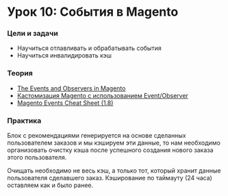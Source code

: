 # Урок 10: События в Magento

### Цели и задачи

- Научиться отлавливать и обрабатывать события
- Научиться инвалидировать кэш

### Теория

- [The Events and Observers in Magento](https://www.pierrefay.com/magento-training/event-observer.html)
- [Кастомизация Magento с использованием Event/Observer](https://habr.com/post/138933/)
- [Magento Events Cheat Sheet (1.8)](https://www.nicksays.co.uk/magento-events-cheat-sheet-1-8/)

### Практика

Блок с рекомендациями генерируется на основе сделанных пользователем заказов и мы кэшируем эти данные, то нам необходимо организовать очистку кэша после успешного создания нового заказа этого пользователя.

Очищать необходимо не весь кэш, а только тот, который хранит данные пользователя сделавшего заказ. Кэширование по таймауту (24 часа) оставляем как и было ранее.
